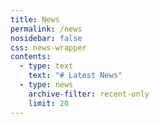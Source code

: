 ```yaml
---
title: News
permalink: /news
nosidebar: false
css: news-wrapper
contents:
  - type: text
    text: "# Latest News"
  - type: news
    archive-filter: recent-only
    limit: 20
---
```

